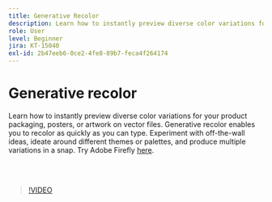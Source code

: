 ```yaml
---
title: Generative Recolor
description: Learn how to instantly preview diverse color variations for your projects
role: User
level: Beginner
jira: KT-15040
exl-id: 2b47eeb6-0ce2-4fe8-89b7-feca4f264174
---
```

# Generative recolor

Learn how to instantly preview diverse color variations for your product packaging, posters, or artwork on vector files. Generative recolor enables you to recolor as quickly as you can type. Experiment with off-the-wall ideas, ideate around different themes or palettes, and produce multiple variations in a snap. Try Adobe Firefly [here](https://firefly.adobe.com/).

<br>&nbsp;

>[!VIDEO](https://video.tv.adobe.com/v/3427610?quality=12&learn=on&hidetitle=true)
